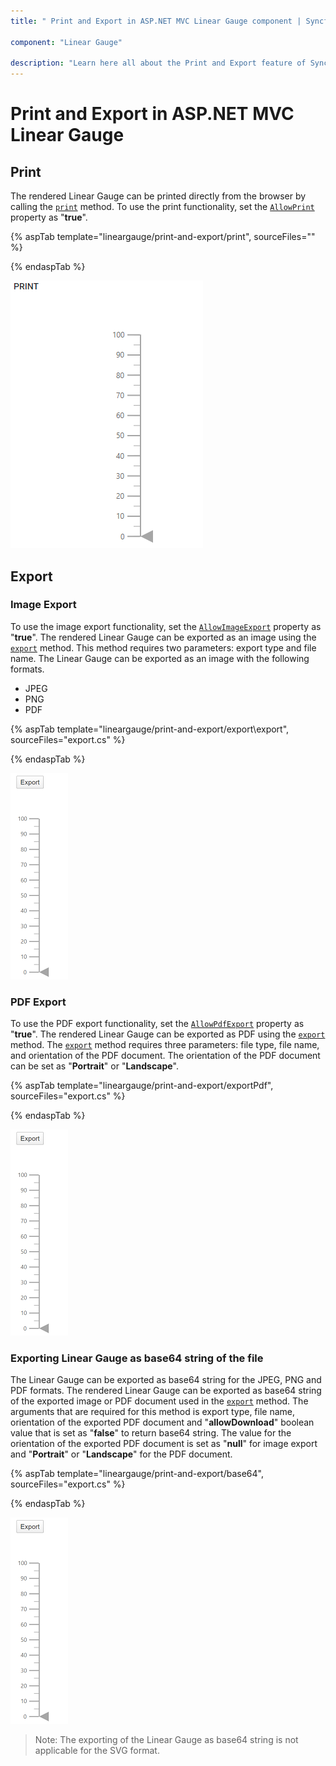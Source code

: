 ```yaml
---
title: " Print and Export in ASP.NET MVC Linear Gauge component | Syncfusion "

component: "Linear Gauge"

description: "Learn here all about the Print and Export feature of Syncfusion ASP.NET MVC Linear Gauge component and more."
---
```


# Print and Export in ASP.NET MVC Linear Gauge

## Print

The rendered Linear Gauge can be printed directly from the browser by calling the [`print`](https://ej2.syncfusion.com/documentation/api/linear-gauge/#print) method. To use the print functionality, set the [`AllowPrint`](https://help.syncfusion.com/cr/aspnetmvc-js2/Syncfusion.EJ2.LinearGauge.LinearGauge.html#Syncfusion_EJ2_LinearGauge_LinearGauge_AllowPrint) property as "**true**".

{% aspTab template="lineargauge/print-and-export/print", sourceFiles="" %}

{% endaspTab %}

![Linear Gauge with print functionality](images/print.png)

## Export

### Image Export

To use the image export functionality, set the [`AllowImageExport`](https://help.syncfusion.com/cr/aspnetmvc-js2/Syncfusion.EJ2.LinearGauge.LinearGauge.html#Syncfusion_EJ2_LinearGauge_LinearGauge_AllowImageExport) property as "**true**". The rendered Linear Gauge can be exported as an image using the [`export`](https://ej2.syncfusion.com/documentation/api/linear-gauge/#export) method. This method requires two parameters: export type and file name. The Linear Gauge can be exported as an image with the following formats.

* JPEG
* PNG
* PDF

{% aspTab template="lineargauge/print-and-export/export\export", sourceFiles="export.cs" %}

{% endaspTab %}

![Linear Gauge with image export](images/export.png)

### PDF Export

To use the PDF export functionality, set the [`AllowPdfExport`](https://help.syncfusion.com/cr/aspnetmvc-js2/Syncfusion.EJ2.LinearGauge.LinearGauge.html#Syncfusion_EJ2_LinearGauge_LinearGauge_AllowPdfExport) property as "**true**". The rendered Linear Gauge can be exported as PDF using the [`export`](https://ej2.syncfusion.com/documentation/api/linear-gauge/#export) method. The [`export`](https://ej2.syncfusion.com/documentation/api/linear-gauge/#export) method requires three parameters: file type, file name, and orientation of the PDF document. The orientation of the PDF document can be set as "**Portrait**" or "**Landscape**".

{% aspTab template="lineargauge/print-and-export/exportPdf", sourceFiles="export.cs" %}

{% endaspTab %}

![Linear Gauge with image export](images/export.png)

### Exporting Linear Gauge as base64 string of the file

The Linear Gauge can be exported as base64 string for the JPEG, PNG and PDF formats. The rendered Linear Gauge can be exported as base64 string of the exported image or PDF document used in the [`export`](https://ej2.syncfusion.com/documentation/api/linear-gauge/#export) method. The arguments that are required for this method is export type, file name, orientation of the exported PDF document and "**allowDownload**" boolean value that is set as "**false**" to return base64 string. The value for the orientation of the exported PDF document is set as "**null**" for image export and "**Portrait**" or "**Landscape**" for the PDF document.

{% aspTab template="lineargauge/print-and-export/base64", sourceFiles="export.cs" %}

{% endaspTab %}

![Linear Gauge with base64 string](images/export.png)

>Note: The exporting of the Linear Gauge as base64 string is not applicable for the SVG format.